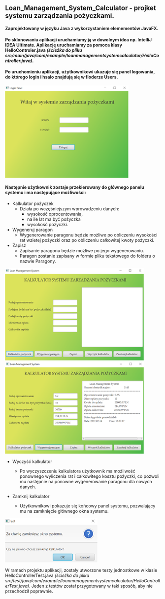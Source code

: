 ## Loan_Management_System_Calculator - projket systemu zarządzania pożyczkami.
#### Zaprojektowany w języku Java z wykorzystaniem elemementów JavaFX. 
#### Po sklonowaniu aplikacji uruchamiamy ją w dowolnym idea np. IntelliJ IDEA Ultimate. Aplikację uruchamiamy za pomoca klasy HelloControler.java *(ścieżka do pliku src/main/java/com/example/loanmanagementsystemcalculator/HelloController.java)*.
#### Po uruchomieniu aplikacji, użytkownikowi ukazuje się panel logowania, do którego login i hsało znajdują się w floderze Users.

<img src="Images/screen1.png" alt="screen1" width="400" height="300">

#### Następnie użytkownik zostaje przekierowany do głównego panelu systemu i ma następujące możliwości:
* Kalkulator pożyczek
  - Działa po wczęśniejszym wprowadzeniu danych: 
    - wysokość oprocentowania, 
    - na ile lat ma być pożyczka
    - wysokość pożyczki.
* Wygeneruj paragon
  - Wygenerowanie paragonu będzie możliwe po obliczeniu wysokości rat wzietej pożyczki oraz po obliczeniu całkowitej kwoty pożyczki.
* Zapisz
  - Zapisanie paragonu będzie możliwe po jego wygenerowaniu. 
  - Paragon zostanie zapisany w formie pliku tekstowego do folderu o nazwie Paragony.

<img src="Images/screen2.png" alt="screen2" width="450" height="300"> <img src="Images/screen3.png" alt="screen3" width="450" height="300">                                                                                                                                  
* Wyczyść kalkulator
  - Po wyczyszczeniu kalkulatora użytkownik ma możliwość ponownego wyliczenia rat i całkowitego kosztu pożyczki, co pozwoli mu następnie na ponowne wygenerowanie paragonu dla nowych danych.
 
* Zamknij kalkulator
  - Użytkownikowi pokazuje się końcowy panel systemu, pozwalający mu na zamknięcie głównego okna systemu.
  
<img src="Images/screen4.png" alt="screen4" width="300" heigh="180">

W ramach projektu aplikacji, zostały utworzone testy jednostkowe w klasie HelloControllerTest.java *(ścieżka do pliku src/test/java/com/example/loanmanagementsystemcalculator/HelloControllerTest.java)*. Jeden z testów został przygotowany w taki sposób, aby nie przechodził poprawnie.

  
